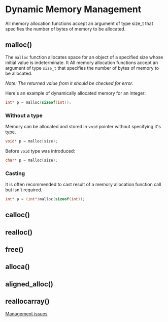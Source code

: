 # Dynamic Memory Management
All memory allocation functions accept an argument of type size_t
that specifies the number of bytes of memory to be allocated.

## malloc()
The `malloc` function allocates space for an object of a specified size whose
initial value is indeterminate. It All memory allocation functions accept an argument of type `size_t`
that specifies the number of bytes of memory to be allocated.

*Note: The returned value from it should be checked for error.*

Here's an example of dynamically allocated memory for an integer:
```c
int* p = malloc(sizeof(int));
```

### Without a type
Memory can be allocated and stored in `void` pointer without specifying it's type.
```c
void* p = malloc(size);
```

Before `void` type was introduced:
```c
char* p = malloc(size);
```

### Casting
It is often recommended to cast result of a memory allocation function call but isn't required.
```c
int* p = (int*)malloc(sizeof(int));
```

## calloc()
## realloc()

## free()

## alloca()
## aligned_alloc()
## reallocarray()

[Management issues](./memory-issuess.md)
